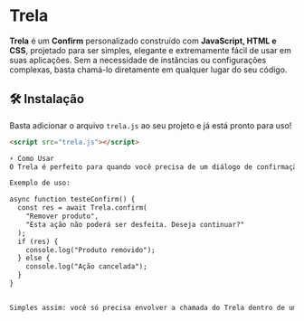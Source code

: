 # Trela

**Trela** é um **Confirm** personalizado construído com **JavaScript, HTML e CSS**, projetado para ser simples, elegante e extremamente fácil de usar em suas aplicações. Sem a necessidade de instâncias ou configurações complexas, basta chamá-lo diretamente em qualquer lugar do seu código.

## 🛠️ Instalação

Basta adicionar o arquivo `trela.js` ao seu projeto e já está pronto para uso!

```html
<script src="trela.js"></script>

⚡ Como Usar
O Trela é perfeito para quando você precisa de um diálogo de confirmação rápido e prático. Ele funciona de forma assíncrona e retorna true ou false com base na escolha do usuário. Ideal para fluxos que exigem a confirmação antes de prosseguir.

Exemplo de uso:

async function testeConfirm() {
  const res = await Trela.confirm(
    "Remover produto", 
    "Esta ação não poderá ser desfeita. Deseja continuar?"
  );
  if (res) {
    console.log("Produto removido");
  } else {
    console.log("Ação cancelada");
  }
}


Simples assim: você só precisa envolver a chamada do Trela dentro de uma função async e aguardar o retorno da escolha do usuário (true para continuar ou false para cancelar).

